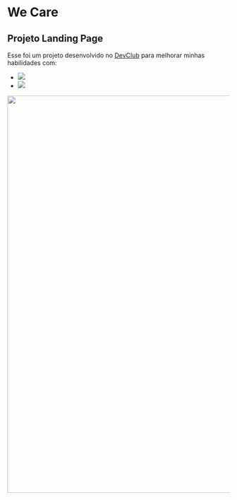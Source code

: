 <h1>We Care</h1>

<h2>Projeto Landing Page</h2>

<p>Esse foi um projeto desenvolvido no <a href="https://www.devclub.com.br">DevClub</a> para melhorar minhas habilidades com:</p>

- <img src="https://img.shields.io/badge/HTML5-E34F26?style=for-the-badge&logo=html5&logoColor=white"/>
- <img src="https://img.shields.io/badge/CSS3-1572B6?style=for-the-badge&logo=css3&logoColor=white"/> 

<img src="https://github.com/gabrieltomazi/easy-shopping-landing-page/blob/main/img/easy%20shopping.jpg?raw=true" width="900px">
